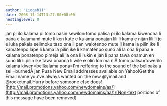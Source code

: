 ```yaml
---
author: "Liogab11"
date: 2008-11-14T13:27:00+00:00
nestinglevel: 0
---
```

jan pi ilo kalama pi tomo nasin sewilon tomo palisa pi ilo kalama kiwenona li pana e kalamami mute li ken kute e kalama ponajan lili li kama e nijan lili li jo e luka pakala selimoku taso ona li pan walotenpo mute li kama la pilin ike li kamatenpo lape li kama la pilin ike li kamatenpo suno ali la ona li pana e kalama ponatenpo pimeja ali la ona li lukin e jan li pana tawa onamun en suno lili li pilin ike tawa onaona li wile e olin lon ma niÂ tomo palisa=towerilo kalama kiwen=bellkalama pona=I'm reffering to the sound of the bellpakala seli=burnedÂ jan Pusa New Email addresses available on Yahoo!Get the Email name you've always wanted on the new @ymail and @rocketmail.Hurry before someone else does![http://mail.promotions.yahoo.com/newdomains/aa/](http://mail.promotions.yahoo.com/newdomains/aa/)\[Non-text portions of this message have been removed\]
